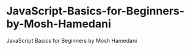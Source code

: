 # JavaScript-Basics-for-Beginners-by-Mosh-Hamedani
JavaScript Basics for Beginners by Mosh Hamedani
